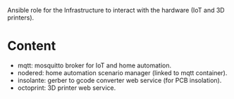Ansible role for the Infrastructure to interact with the hardware (IoT and 3D printers).

Content
=======

* mqtt: mosquitto broker for IoT and home automation.
* nodered: home automation scenario manager (linked to mqtt container).
* insolante: gerber to gcode converter web service (for PCB insolation).
* octoprint: 3D printer web service.
